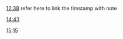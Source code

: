 
[12:38](https://youtu.be/GQXVWtNkeZw#t=758.612136005722) refer here to link the timstamp with note


[14:43](https://youtu.be/GQXVWtNkeZw#t=883.9635180114441)


[15:15](https://youtu.be/GQXVWtNkeZw#t=915.960139879837)
